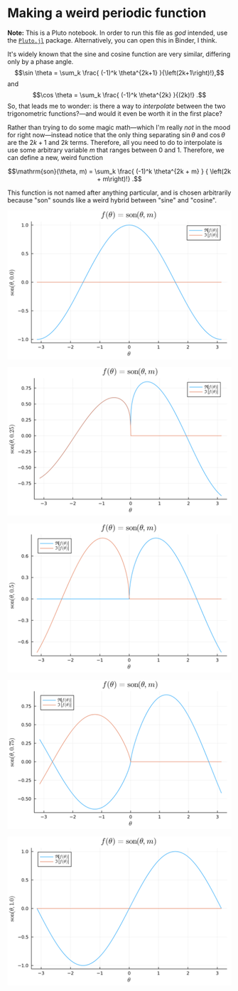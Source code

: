 # Making a weird periodic function

**Note:** This is a Pluto notebook. In order to run this file as *god* intended,
use the [`Pluto.jl`][plunto] package. Alternatively, you can open this in
Binder, I think.

It's widely known that the sine and cosine function are very similar, differing
only by a phase angle.
$$\sin \theta = \sum_k \frac{ (-1)^k \theta^{2k+1} }{\left(2k+1\right)!},$$
and
$$\cos \theta = \sum_k \frac{ (-1)^k \theta^{2k} }{(2k)!} .$$
So, that leads me to wonder: is there a way to *interpolate* between the two
trigonometric functions?—and would it even be worth it in the first place?

Rather than trying to do some magic math—which I'm really *not* in the mood for
right now—instead notice that the only thing separating $\sin \theta$ and
$\cos \theta$ are the $2k + 1$ and $2k$ terms. Therefore, all you need to do to
interpolate is use some arbitrary variable $m$ that ranges between $0$ and $1$.
Therefore, we can define a new, weird function
```math
\mathrm{son}(\theta, m) = \sum_k \frac{ (-1)^k \theta^{2k + m} }
{ \left(2k + m\right)!} .
```
This function is not named after anything particular, and is chosen arbitrarily 
because "son" sounds like a weird hybrid between "sine" and "cosine".

![m = 0.0](img/m=0.svg)

![m = 0.25](img/m=0.25.svg)

![m = 0.5](img/m=0.5.svg)

![m = 0.75](img/m=0.75.svg)

![m = 1.0](img/m=1.0.svg)



[plunto]: https://github.com/fonsp/Pluto.jl
